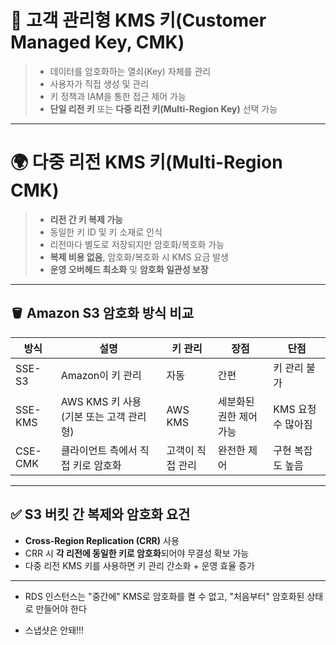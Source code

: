 # 🔐 고객 관리형 KMS 키(Customer Managed Key, CMK)
> - 데이터를 암호화하는 열쇠(Key) 자체를 관리
> - 사용자가 직접 생성 및 관리
> - 키 정책과 IAM을 통한 접근 제어 가능
> - **단일 리전 키** 또는 **다중 리전 키(Multi-Region Key)** 선택 가능

---

# 🌍 다중 리전 KMS 키(Multi-Region CMK)

> - **리전 간 키 복제 가능**
> - 동일한 키 ID 및 키 소재로 인식
> - 리전마다 별도로 저장되지만 암호화/복호화 가능
> - **복제 비용 없음**, 암호화/복호화 시 KMS 요금 발생
> - **운영 오버헤드 최소화** 및 **암호화 일관성 보장**
 
---

## 🪣 Amazon S3 암호화 방식 비교

| 방식         | 설명                                           | 키 관리           | 장점                           | 단점                            |
|--------------|------------------------------------------------|--------------------|--------------------------------|---------------------------------|
| SSE-S3       | Amazon이 키 관리                              | 자동               | 간편                           | 키 관리 불가                    |
| SSE-KMS      | AWS KMS 키 사용 (기본 또는 고객 관리형)        | AWS KMS            | 세분화된 권한 제어 가능         | KMS 요청 수 많아짐              |
| CSE-CMK      | 클라이언트 측에서 직접 키로 암호화             | 고객이 직접 관리   | 완전한 제어                     | 구현 복잡도 높음                |

---

## ✅ S3 버킷 간 복제와 암호화 요건

- **Cross-Region Replication (CRR)** 사용
- CRR 시 **각 리전에 동일한 키로 암호화**되어야 무결성 확보 가능
- 다중 리전 KMS 키를 사용하면 키 관리 간소화 + 운영 효율 증가

---
* RDS 인스턴스는 "중간에" KMS로 암호화를 켤 수 없고, "처음부터" 암호화된 상태로 만들어야 한다

* 스냅샷은 안돼!!!